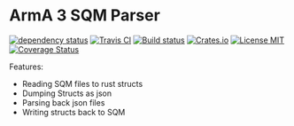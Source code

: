 # ArmA 3 SQM Parser
[![dependency status](https://deps.rs/repo/github/arma3modorganizer/SQM_Parser/status.svg)](https://deps.rs/repo/github/arma3modorganizer/SQM_Parser)
[![Travis CI](https://travis-ci.org/arma3modorganizer/SQM_Parser.svg?branch=master)](https://travis-ci.org/arma3modorganizer/SQM_Parser)
[![Build status](https://ci.appveyor.com/api/projects/status/px61tb2r5f1rif83?svg=true)](https://ci.appveyor.com/project/Scarjit/sqm-parser)
[![Crates.io](https://img.shields.io/crates/v/a3mo_lib)](https://crates.io/crates/a3mo_lib)
[![License MIT](https://img.shields.io/badge/license-MIT-blue.svg)](https://github.com/arma3modorganizer/SQM_Parser/blob/master/LICENSE)
[![Coverage Status](https://coveralls.io/repos/github/arma3modorganizer/SQM_Parser/badge.svg?branch=master)](https://coveralls.io/github/arma3modorganizer/SQM_Parser?branch=master)

Features:
  * Reading SQM files to rust structs
  * Dumping Structs as json
  * Parsing back json files
  * Writing structs back to SQM
  
 
